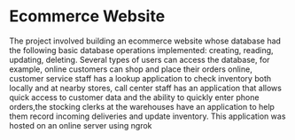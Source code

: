 # Ecommerce Website
The project involved building an ecommerce website whose database had the following basic database operations implemented:
creating, reading, updating, deleting.
Several types of users can access the database, for example, online customers can shop and place their orders online, customer service staff has a lookup application to check inventory both locally and at nearby stores, call center staff has an application that allows quick access to customer data and the ability to quickly enter phone orders,the stocking clerks at the warehouses have an application to help them record incoming deliveries and update inventory.
This application was hosted on an online server using ngrok
